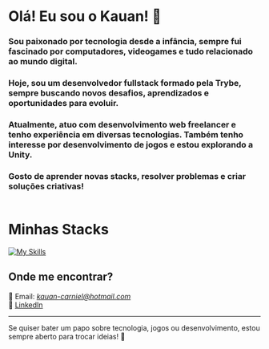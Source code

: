 # Olá! Eu sou o Kauan! 👋  

### Sou paixonado por tecnologia desde a infância, sempre fui fascinado por computadores, videogames e tudo relacionado ao mundo digital.
### Hoje, sou um desenvolvedor fullstack formado pela Trybe, sempre buscando novos desafios, aprendizados e oportunidades para evoluir.

### Atualmente, atuo com desenvolvimento web freelancer e tenho experiência em diversas tecnologias. Também tenho interesse por desenvolvimento de jogos e estou explorando a Unity.
### Gosto de aprender novas stacks, resolver problemas e criar soluções criativas! <br><br>

# Minhas Stacks <br>
[![My Skills](https://skillicons.dev/icons?i=react,js,ts,nodejs,docker,mysql,express,cs,dotnet,vite,linux,redux)](https://skillicons.dev)

## **Onde me encontrar?**  
📩 Email: *kauan-carniel@hotmail.com*  
💼 [LinkedIn](https://www.linkedin.com/in/kauancarniel/)
<!--📂 [Meu Portfólio](https://seu-portfolio.com)-->

---

Se quiser bater um papo sobre tecnologia, jogos ou desenvolvimento, estou sempre aberto para trocar ideias! 🚀
<!--
<div style="display: inline_block"><br>
  <img align="center" atl="React Icon" height="30" width="40" src="https://cdn.jsdelivr.net/gh/devicons/devicon/icons/react/react-original-wordmark.svg">
  <img align="center" atl="JavaScript Icon" height="30" width="40" src="https://cdn.jsdelivr.net/gh/devicons/devicon/icons/javascript/javascript-original.svg">
  <img align="center" atl="Typescript Icon" height="35" width="40" src="https://img.icons8.com/?size=100&id=9MR7wJXKcELM&format=png&color=000000">
  <img align="center" atl="C# Icon" height="30" width="40" src="https://cdn.jsdelivr.net/gh/devicons/devicon/icons/csharp/csharp-original.svg">
  <img align="center" atl="Docker Icon" height="30" width="40" src="https://cdn.jsdelivr.net/gh/devicons/devicon/icons/docker/docker-plain-wordmark.svg">
  <img align="center" atl="Redux Icon" height="30" width="40" src="https://cdn.jsdelivr.net/gh/devicons/devicon/icons/redux/redux-original.svg">
  <img align="center" atl="NodeJS Icon" height="30" width="40" src="https://cdn.jsdelivr.net/gh/devicons/devicon/icons/nodejs/nodejs-plain-wordmark.svg">
</div>
-->
